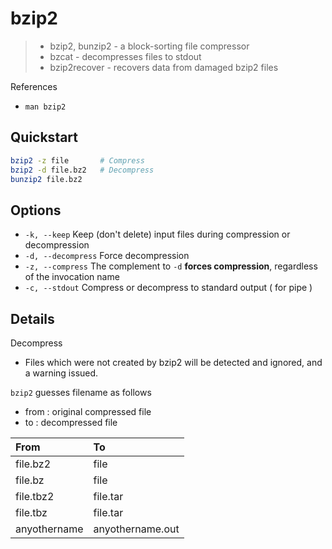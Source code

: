 # bzip2

> - bzip2, bunzip2 - a block-sorting file compressor
> - bzcat - decompresses files to stdout
> - bzip2recover - recovers data from damaged bzip2 files

References

- `man bzip2`

## Quickstart

```bash
bzip2 -z file       # Compress
bzip2 -d file.bz2   # Decompress
bunzip2 file.bz2
```

## Options

- `-k, --keep` Keep (don't delete) input files during compression or decompression
- `-d, --decompress` Force decompression
- `-z, --compress` The complement to `-d` **forces compression**, regardless of the invocation name
- `-c, --stdout` Compress or decompress to standard output ( for pipe )

## Details

Decompress

- Files which were not created by bzip2 will be detected and ignored, and a warning issued.

`bzip2` guesses filename as follows

- from : original compressed file
- to : decompressed file

|From|To|
|:-|:-|
|file.bz2|file|
|file.bz|file|
|file.tbz2|file.tar|
|file.tbz|file.tar|
|anyothername|anyothername.out|
